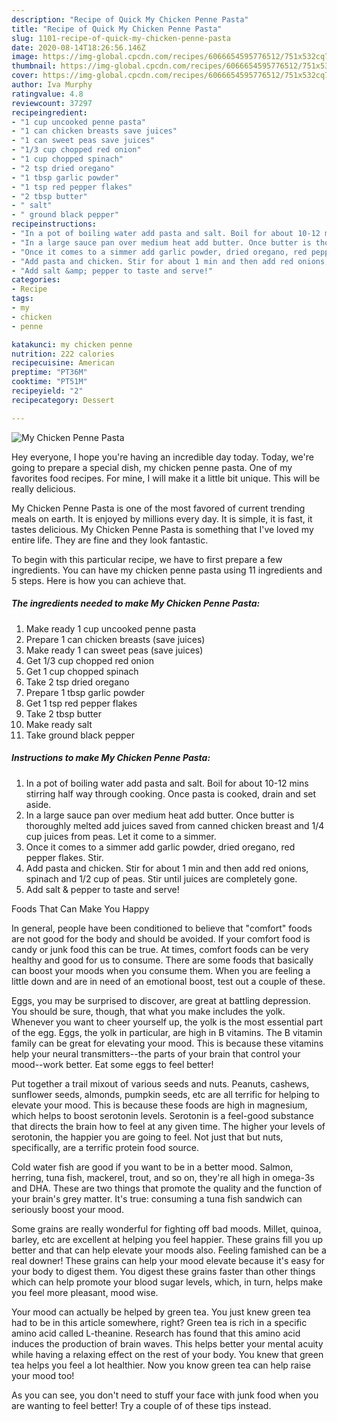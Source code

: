 ```yaml
---
description: "Recipe of Quick My Chicken Penne Pasta"
title: "Recipe of Quick My Chicken Penne Pasta"
slug: 1101-recipe-of-quick-my-chicken-penne-pasta
date: 2020-08-14T18:26:56.146Z
image: https://img-global.cpcdn.com/recipes/6066654595776512/751x532cq70/my-chicken-penne-pasta-recipe-main-photo.jpg
thumbnail: https://img-global.cpcdn.com/recipes/6066654595776512/751x532cq70/my-chicken-penne-pasta-recipe-main-photo.jpg
cover: https://img-global.cpcdn.com/recipes/6066654595776512/751x532cq70/my-chicken-penne-pasta-recipe-main-photo.jpg
author: Iva Murphy
ratingvalue: 4.8
reviewcount: 37297
recipeingredient:
- "1 cup uncooked penne pasta"
- "1 can chicken breasts save juices"
- "1 can sweet peas save juices"
- "1/3 cup chopped red onion"
- "1 cup chopped spinach"
- "2 tsp dried oregano"
- "1 tbsp garlic powder"
- "1 tsp red pepper flakes"
- "2 tbsp butter"
- " salt"
- " ground black pepper"
recipeinstructions:
- "In a pot of boiling water add pasta and salt. Boil for about 10-12 mins stirring half way through cooking. Once pasta is cooked, drain and set aside."
- "In a large sauce pan over medium heat add butter. Once butter is thoroughly melted add juices saved from canned chicken breast and 1/4 cup juices from peas. Let it come to a simmer."
- "Once it comes to a simmer add garlic powder, dried oregano, red pepper flakes. Stir."
- "Add pasta and chicken. Stir for about 1 min and then add red onions, spinach and 1/2 cup of peas. Stir until juices are completely gone."
- "Add salt &amp; pepper to taste and serve!"
categories:
- Recipe
tags:
- my
- chicken
- penne

katakunci: my chicken penne 
nutrition: 222 calories
recipecuisine: American
preptime: "PT36M"
cooktime: "PT51M"
recipeyield: "2"
recipecategory: Dessert

---
```



![My Chicken Penne Pasta](https://img-global.cpcdn.com/recipes/6066654595776512/751x532cq70/my-chicken-penne-pasta-recipe-main-photo.jpg)

Hey everyone, I hope you're having an incredible day today. Today, we're going to prepare a special dish, my chicken penne pasta. One of my favorites food recipes. For mine, I will make it a little bit unique. This will be really delicious.



My Chicken Penne Pasta is one of the most favored of current trending meals on earth. It is enjoyed by millions every day. It is simple, it is fast, it tastes delicious. My Chicken Penne Pasta is something that I've loved my entire life. They are fine and they look fantastic.


To begin with this particular recipe, we have to first prepare a few ingredients. You can have my chicken penne pasta using 11 ingredients and 5 steps. Here is how you can achieve that.

<!--inarticleads1-->

##### The ingredients needed to make My Chicken Penne Pasta:

1. Make ready 1 cup uncooked penne pasta
1. Prepare 1 can chicken breasts (save juices)
1. Make ready 1 can sweet peas (save juices)
1. Get 1/3 cup chopped red onion
1. Get 1 cup chopped spinach
1. Take 2 tsp dried oregano
1. Prepare 1 tbsp garlic powder
1. Get 1 tsp red pepper flakes
1. Take 2 tbsp butter
1. Make ready  salt
1. Take  ground black pepper




<!--inarticleads2-->

##### Instructions to make My Chicken Penne Pasta:

1. In a pot of boiling water add pasta and salt. Boil for about 10-12 mins stirring half way through cooking. Once pasta is cooked, drain and set aside.
1. In a large sauce pan over medium heat add butter. Once butter is thoroughly melted add juices saved from canned chicken breast and 1/4 cup juices from peas. Let it come to a simmer.
1. Once it comes to a simmer add garlic powder, dried oregano, red pepper flakes. Stir.
1. Add pasta and chicken. Stir for about 1 min and then add red onions, spinach and 1/2 cup of peas. Stir until juices are completely gone.
1. Add salt &amp; pepper to taste and serve!




Foods That Can Make You Happy


In general, people have been conditioned to believe that "comfort" foods are not good for the body and should be avoided. If your comfort food is candy or junk food this can be true. At times, comfort foods can be very healthy and good for us to consume. There are some foods that basically can boost your moods when you consume them. When you are feeling a little down and are in need of an emotional boost, test out a couple of these.

Eggs, you may be surprised to discover, are great at battling depression. You should be sure, though, that what you make includes the yolk. Whenever you want to cheer yourself up, the yolk is the most essential part of the egg. Eggs, the yolk in particular, are high in B vitamins. The B vitamin family can be great for elevating your mood. This is because these vitamins help your neural transmitters--the parts of your brain that control your mood--work better. Eat some eggs to feel better!

Put together a trail mixout of various seeds and nuts. Peanuts, cashews, sunflower seeds, almonds, pumpkin seeds, etc are all terrific for helping to elevate your mood. This is because these foods are high in magnesium, which helps to boost serotonin levels. Serotonin is a feel-good substance that directs the brain how to feel at any given time. The higher your levels of serotonin, the happier you are going to feel. Not just that but nuts, specifically, are a terrific protein food source.

Cold water fish are good if you want to be in a better mood. Salmon, herring, tuna fish, mackerel, trout, and so on, they're all high in omega-3s and DHA. These are two things that promote the quality and the function of your brain's grey matter. It's true: consuming a tuna fish sandwich can seriously boost your mood. 

Some grains are really wonderful for fighting off bad moods. Millet, quinoa, barley, etc are excellent at helping you feel happier. These grains fill you up better and that can help elevate your moods also. Feeling famished can be a real downer! These grains can help your mood elevate because it's easy for your body to digest them. You digest these grains faster than other things which can help promote your blood sugar levels, which, in turn, helps make you feel more pleasant, mood wise.

Your mood can actually be helped by green tea. You just knew green tea had to be in this article somewhere, right? Green tea is rich in a specific amino acid called L-theanine. Research has found that this amino acid induces the production of brain waves. This helps better your mental acuity while having a relaxing effect on the rest of your body. You knew that green tea helps you feel a lot healthier. Now you know green tea can help raise your mood too!

As you can see, you don't need to stuff your face with junk food when you are wanting to feel better! Try  a  couple of  of  these  tips  instead.

